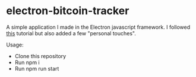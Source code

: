 # electron-bitcoin-tracker
 A simple application I made in the Electron javascript framework. I followed <a href="https://www.youtube.com/watch?v=2RxHQoiDctI">this</a> tutorial but also added a few "personal touches".
 
 Usage:
  - Clone this repository
  - Run npm i
  - Run npm run start
